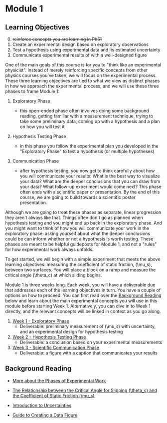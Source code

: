 # Module 1


## Learning Objectives

0) ~~reinforce concepts you are learning in Ph51~~
1) Create an experimental design based on exploratory observations 
2) Test a hypothesis using experimental data and its estimated uncertainty 
3) Communicate experimental results of with a well-designed figure

One of the main goals of this course is for you to "think like an experimental physicist". Instead of merely reinforcing specific concepts from other physics courses you've taken, we will focus on the experimental process. These three learning objectives are tied to what we view as distinct phases in how we approach the experimental process, and we will use these three phases to frame Module 1:

1. Exploratory Phase
    - this open-ended phase often involves doing some background reading, getting familiar with a measurement technique, trying to take some preliminary data, coming up with a hypothesis and a plan on how you will test it

2. Hypothesis Testing Phase
    - in this phase you follow the experimental plan you developed in the "Exploratory Phase" to test a hypothesis (or multiple hypotheses)

3. Communication Phase
    - after hypothesis testing, you now get to think carefully about how you will communicate your results: What is the best way to visualize your data? What are the deeper conclusions that you can draw from your data? What follow-up experiment would come next? This phase often ends with a scientific paper or presentation. By the end of this course, we are going to build towards a scientific poster presentation.

Although we are going to treat these phases as separate, linear progression they aren't always like that. Things often don't go as planned when hypothesis testing and you might end up back in the exploratory phase. And you might want to think of how you will communicate your work in the exploratory phase: asking yourself about what the deeper conclusions could be can inform whether or not a hypothesis is worth testing. These phases are meant to be helpful guideposts for Module 1, and not a "rules" for how experimental work always unfolds.

To get started, we will begin with a simple experiment that meets the above learning objectives: measuring the coefficient of static friction, \(\mu_s\), between two surfaces. You will place a block on a ramp and measure the critical angle \(\theta_c\) at which sliding begins. 

Module 1 is three weeks long. Each week, you will have a deliverable due that addresses each of the learning objectives in turn. You have a couple of options on how to proceed. You can first read over the [Background Reading](#background-reading) below and learn about the main experimental concepts you will use in this module before starting Week 1. Alternatively, you can dive in to Week 1 directly, and the relevant concepts will be linked in context as you go along. 

1. [Week 1 - Exploratory Phase](week1-exploratory)
    - Deliverable: preliminary measurement of \(\mu_s\) with uncertainty, and an experimental design for hypothesis testing
2. [Week 2 - Hypothesis Testing Phase](week2-hypothesis-testing)
    - Deliverable: a conclusion based on your experimental measurements
2. [Week 3 - Scientific Communication Phase](week3-communication)
    - Deliverable: a figure with a caption that communicates your results



## Background Reading

+ [More about the Phases of Experimental Work](experimental-phases.md)

+ [The Relationship between the Critical Angle for Slipping \(\theta_c\) and the Coefficient of Static Friction \(\mu_s\)](block-on-a-ramp.md)

+ [Introduction to Uncertainties](uncertainty-introduction.md)

+ [Guide to Creating a Data Figure](figure-guide.md)